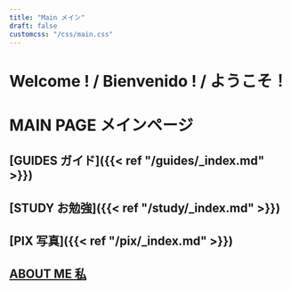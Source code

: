 ```yaml
---
title: "Main メイン"
draft: false
customcss: "/css/main.css"
---
```


# Welcome ! / Bienvenido ! / ようこそ！
# MAIN PAGE メインページ


## [GUIDES ガイド]({{< ref "/guides/_index.md" >}})
## [STUDY お勉強]({{< ref "/study/_index.md" >}})
## [PIX 写真]({{< ref "/pix/_index.md" >}})
## [ABOUT ME 私]()
